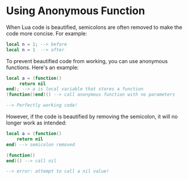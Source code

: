 # Using Anonymous Function

When Lua code is beautified, semicolons are often removed to make the code more concise. For example:

```lua
local n = 1; --> before
local n = 1  --> after
```

To prevent beautified code from working, you can use anonymous functions. Here's an example:

```lua
local a = (function()
     return nil
end); --> a is local variable that stores a function
(function()end)() --> call anonymous function with no parameters

--> Perfectly working code!
```
However, if the code is beautified by removing the semicolon, it will no longer work as intended:

```lua
local a = (function()
    return nil
end) --> semicolon removed

(function()
end)() --> call nil

--> error: attempt to call a nil value!
```